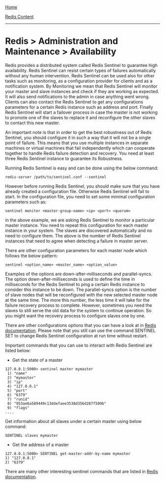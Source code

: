 [Home](../../index.md)

[Redis Content](../Redis.md)
___

# Redis > Administration and Maintenance > Availability



Redis provides a distributed system called Redis Sentinel to guarantee high availability. Redis Sentinel can resist certain types of failures automatically without any human intervention. Redis Sentinel can be used also for other tasks such as monitoring, as a configuration provider for clients and as a notification system. By Monitoring we mean that Redis Sentinel will monitor your master and slave instances and check if they are working as expected. It will also send notifications to the admin in case anything went wrong. Clients can also contact the Redis Sentinel to get any configurations parameters for a certain Redis instance such as address and port. Finally Redis Sentinel will start a failover process in case the master is not working to promote one of the slaves to replace it and reconfigure the other slaves to contact this new master.

An important note is that in order to get the best robustness out of Redis Sentinel, you should configure it in such a way that it will not be a single point of failure. This means that you use multiple instances in separate machines or virtual machines that fail independently which can cooperate together to handle Redis failure detection and recovery.  You need at least three Redis Sentinel instance to guarantee its Robustness. 

Running Redis Sentinel is easy and can be done using the below command:

````
redis-server /path/to/sentinel.conf --sentinel
````

However before running Redis Sentinel, you should make sure that you have already created a configuration file. Otherwise Redis Sentinel will fail to start. In the configuration file, you need to set some minimal configuration parameters such as:

````
sentinel monitor <master-group-name> <ip> <port> <quorum>
````

in the above example, we are asking Redis Sentinel to monitor a particular master instance. You need to repeat this configuration for each master instance in your system. The slaves are discovered automatically and no need to configure them. The <quorum> above is the number of Redis Sentinel instances that need to agree when detecting a failure in master server. 

There are other configuration parameters for each master node which follows the below pattern:

````
sentinel <option_name> <master_name> <option_value>
````

Examples of the options are down-after-milliseconds and parallel-syncs. The option down-after-milliseconds is used to define the time in milliseconds for the Redis Sentinel to ping a certain Redis instance to consider this instance to be down. The parallel-syncs option is the number of slave nodes that will be reconfigured with the new selected master node at the same time. The more this number, the less time it will take for the failure recovery process to complete. However, sometimes you need the slaves to still serve the old data for the system to continue operation. So you might want the recovery process to configure slaves one by one.

There are other configurations options that you can have a look at in [Redis documentation](http://redis.io/topics/sentinel). Please note that you still can use the command SENTINEL SET to change Redis Sentinel configuration at run time without restart. 


Important commands that you can use to interact with Redis Sentinel are listed below:

* Get the state of a master

````
127.0.0.1:5000> sentinel master mymaster
 1) "name"
 2) "mymaster"
 3) "ip"
 4) "127.0.0.1"
 5) "port"
 6) "6379"
 7) "runid"
 8) "953ae6a589449c13ddefaee3538d356d287f509b"
 9) "flags"
....
````

Get information about all slaves under a certain master using below command:

````
SENTINEL slaves mymaster
````

* Get the address of a master


````
127.0.0.1:5000> SENTINEL get-master-addr-by-name mymaster
1) "127.0.0.1"
2) "6379"
````


There are many other interesting sentinel commands that are listed in [Redis documentation](http://redis.io/topics/sentinel).

